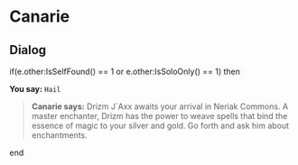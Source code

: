 # Canarie
## Dialog

if(e.other:IsSelfFound() == 1 or e.other:IsSoloOnly() == 1) then


**You say:** `Hail`




>**Canarie says:** Drizm J\`Axx awaits your arrival in Neriak Commons. A master enchanter, Drizm has the power to weave spells that bind the essence of magic to your silver and gold. Go forth and ask him about enchantments.

end
